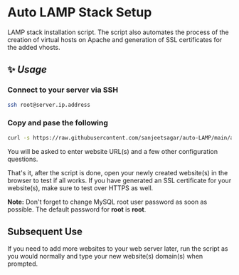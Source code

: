# Auto LAMP Stack Setup

LAMP stack installation script. The script also automates the process of the creation of virtual hosts on Apache and generation of SSL certificates for the added vhosts.

## ✨ _Usage_

### Connect to your server via SSH

```sh
ssh root@server.ip.address
```

### Copy and pase the following

```sh
curl -s https://raw.githubusercontent.com/sanjeetsagar/auto-LAMP/main/auto_lamp_setup.sh | bash
```

You will be asked to enter website URL(s) and a few other configuration questions.

That's it, after the script is done, open your newly created website(s) in the browser to test if all works. If you have generated an SSL certificate for your website(s), make sure to test over HTTPS as well.

**Note:** Don't forget to change MySQL root user password as soon as possible. The default password for **root** is **root**.

## Subsequent Use

If you need to add more websites to your web server later, run the script as you would normally and type your new website(s) domain(s) when prompted.
